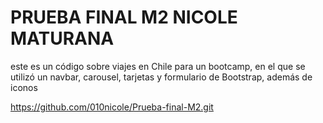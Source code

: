 # PRUEBA FINAL M2 NICOLE MATURANA
este es un código sobre viajes en Chile para un bootcamp, en el que se utilizó un navbar, carousel, tarjetas y formulario de Bootstrap, además de iconos

https://github.com/010nicole/Prueba-final-M2.git